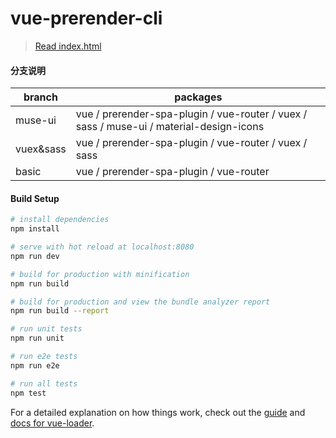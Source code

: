 # vue-prerender-cli

> [Read index.html](https://kolafim.github.io/vue-prerender-cli/dist)

#### 分支说明

branch | packages
---|---
muse-ui | vue / prerender-spa-plugin / vue-router / vuex / sass / muse-ui / material-design-icons
vuex&sass | vue / prerender-spa-plugin / vue-router / vuex / sass
basic | vue / prerender-spa-plugin / vue-router

#### Build Setup

``` bash
# install dependencies
npm install

# serve with hot reload at localhost:8080
npm run dev

# build for production with minification
npm run build

# build for production and view the bundle analyzer report
npm run build --report

# run unit tests
npm run unit

# run e2e tests
npm run e2e

# run all tests
npm test
```

For a detailed explanation on how things work, check out the [guide](http://vuejs-templates.github.io/webpack/) and [docs for vue-loader](http://vuejs.github.io/vue-loader).
